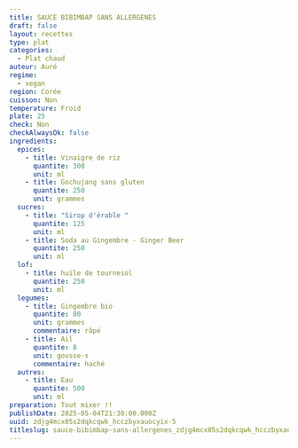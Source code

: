 ```yaml
---
title: SAUCE BIBIMBAP SANS ALLERGENES
draft: false
layout: recettes
type: plat
categories:
  - Plat chaud
auteur: Auré
regime:
  - vegan
region: Corée
cuisson: Non
temperature: Froid
plate: 25
check: Non
checkAlwaysOk: false
ingredients:
  epices:
    - title: Vinaigre de riz
      quantite: 300
      unit: ml
    - title: Gochujang sans gluten
      quantite: 250
      unit: grammes
  sucres:
    - title: "Sirop d'érable "
      quantite: 125
      unit: ml
    - title: Soda au Gingembre - Ginger Beer
      quantite: 250
      unit: ml
  lof:
    - title: huile de tournesol
      quantite: 250
      unit: ml
  legumes:
    - title: Gingembre bio
      quantite: 80
      unit: grammes
      commentaire: râpé
    - title: Ail
      quantite: 8
      unit: gousse·s
      commentaire: haché
  autres:
    - title: Eau
      quantite: 500
      unit: ml
preparation: Tout mixer !!
publishDate: 2025-05-04T21:30:00.000Z
uuid: zdjg4mcx05s2dqkcqwk_hcczbyxauocyix-5
titleslug: sauce-bibimbap-sans-allergenes_zdjg4mcx05s2dqkcqwk_hcczbyxauocyix-5
---
```

